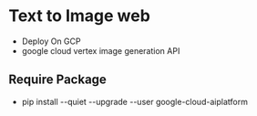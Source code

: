 # Text to Image web 
- Deploy On GCP
- google cloud vertex image generation API
## Require Package
- pip install --quiet --upgrade --user google-cloud-aiplatform
